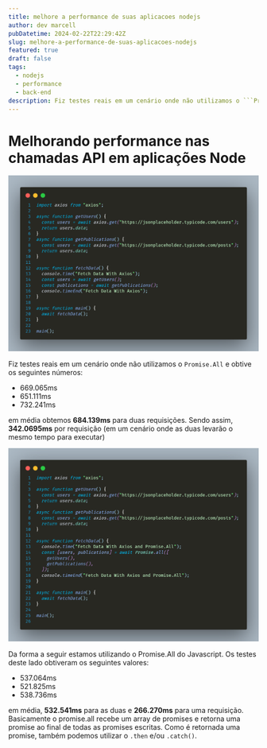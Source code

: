 ```yaml
---
title: melhore a performance de suas aplicacoes nodejs
author: dev marcell
pubDatetime: 2024-02-22T22:29:42Z
slug: melhore-a-performance-de-suas-aplicacoes-nodejs
featured: true
draft: false
tags:
  - nodejs
  - performance
  - back-end
description: Fiz testes reais em um cenário onde não utilizamos o ```Promise.All``` e obtive os seguintes números...
---
```


# Melhorando performance nas chamadas API em aplicações Node

![fetch using axios](../../assets/images/fetch_using_axios.png)

Fiz testes reais em um cenário onde não utilizamos o ```Promise.All``` e obtive os seguintes números:

- 669.065ms
- 651.111ms
- 732.241ms

em média obtemos __684.139ms__ para duas requisições. Sendo assim, __342.0695ms__ por requisição (em um cenário onde as duas levarão o mesmo tempo para executar)

![fetch using axios and promise all](../../assets/images/fetch_using_axios_and_promise_all.png)

Da forma a seguir estamos utilizando o Promise.All do Javascript.
Os testes deste lado obtiveram os seguintes valores:

- 537.064ms
- 521.825ms
- 538.736ms

em média, __532.541ms__ para as duas e __266.270ms__ para uma requisição. Basicamente o promise.all recebe um array de promises e retorna uma promise ao final de todas as promises escritas. Como é retornada uma promise, também podemos utilizar o ```.then``` e/ou ```.catch()```.